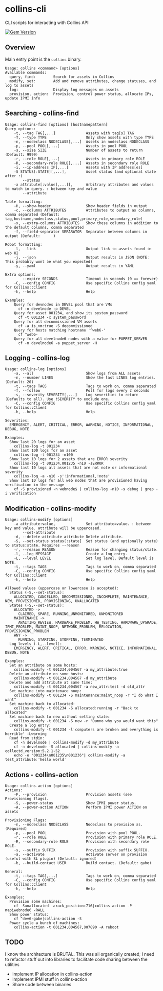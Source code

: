 collins-cli
===========

CLI scripts for interacting with Collins API

[![Gem Version](https://badge.fury.io/rb/collins-cli.svg)](http://badge.fury.io/rb/collins-cli)

## Overview

Main entry point is the ```collins``` binary.

    Usage: collins <command> [options]
    Available commands:
      query, find:        Search for assets in Collins
      modify, set:        Add and remove attributes, change statuses, and log to assets
      log:                Display log messages on assets
      provision, action:  Provision, control power status, allocate IPs, update IPMI info

## Searching - collins-find

    Usage: collins-find [options] [hostnamepattern]
    Query options:
        -t, --tag TAG[,...]              Assets with tag[s] TAG
        -T, --type TYPE                  Only show assets with type TYPE
        -n, --nodeclass NODECLASS[,...]  Assets in nodeclass NODECLASS
        -p, --pool POOL[,...]            Assets in pool POOL
        -s, --size SIZE                  Number of assets to return (Default: 9999)
        -r, --role ROLE[,...]            Assets in primary role ROLE
        -R, --secondary-role ROLE[,...]  Assets in secondary role ROLE
        -i, --ip-address IP[,...]        Assets with IP address[es]
        -S STATUS[:STATE][,...],         Asset status (and optional state after :)
            --status
        -a attribute[:value[,...]],      Arbitrary attributes and values to match in query. : between key and value
            --attribute
    
    Table formatting:
        -H, --show-header                Show header fields in output
        -c, --columns ATTRIBUTES         Attributes to output as columns, comma separated (Default: tag,hostname,nodeclass,status,pool,primary_role,secondary_role)
        -x, --extra-columns ATTRIBUTES   Show these columns in addition to the default columns, comma separated
        -f, --field-separator SEPARATOR  Separator between columns in output (Default:      )
    
    Robot formatting:
        -l, --link                       Output link to assets found in web UI
        -j, --json                       Output results in JSON (NOTE: This probably wont be what you expected)
        -y, --yaml                       Output results in YAML
    
    Extra options:
            --expire SECONDS             Timeout in seconds (0 == forever)
        -C, --config CONFIG              Use specific Collins config yaml for Collins::Client
        -h, --help                       Help
    
    Examples:
        Query for devnodes in DEVEL pool that are VMs
          cf -n develnode -p DEVEL
        Query for asset 001234, and show its system_password
          cf -t 001234 -x system_password
        Query for all decommissioned VM assets
          cf -a is_vm:true -S decommissioned
        Query for hosts matching hostname '^web6-'
          cf ^web6-
        Query for all develnode6 nodes with a value for PUPPET_SERVER
          cf -n develnode6 -a puppet_server -H

## Logging - collins-log

    Usage: collins-log [options]
        -a, --all                        Show logs from ALL assets
        -n, --number LINES               Show the last LINES log entries. (Default: 20)
        -t, --tags TAGS                  Tags to work on, comma separated
        -f, --follow                     Poll for logs every 2 seconds
        -s, --severity SEVERITY[,...]    Log severities to return (Defaults to all). Use !SEVERITY to exclude one.
        -C, --config CONFIG              Use specific Collins config yaml for Collins::Client
        -h, --help                       Help
    
    Severities:
      EMERGENCY, ALERT, CRITICAL, ERROR, WARNING, NOTICE, INFORMATIONAL, DEBUG, NOTE
    
    Examples:
      Show last 20 logs for an asset
        collins-log -t 001234
      Show last 100 logs for an asset
        collins-log -t 001234 -n100
      Show last 10 logs for 2 assets that are ERROR severity
        collins-log -t 001234,001235 -n10 -sERROR
      Show last 10 logs all assets that are not note or informational severity
        collins-log -a -n10 -s'!informational,!note'
      Show last 10 logs for all web nodes that are provisioned having verification in the message
        cf -S provisioned -n webnode$ | collins-log -n10 -s debug | grep -i verification

## Modification - collins-modify

    Usage: collins-modify [options]
        -a attribute:value,              Set attribute=value. : between key and value. attribute will be uppercased.
            --set-attribute
        -d, --delete-attribute attribute Delete attribute.
        -S, --set-status status[:state]  Set status (and optionally state) to status:state. Requires --reason
        -r, --reason REASON              Reason for changing status/state.
        -l, --log MESSAGE                Create a log entry.
        -L, --level LEVEL                Set log level. Default level is NOTE.
        -t, --tags TAGS                  Tags to work on, comma separated
        -C, --config CONFIG              Use specific Collins config yaml for Collins::Client
        -h, --help                       Help
    
    Allowed values (uppercase or lowercase is accepted):
      Status (-S,--set-status):
        ALLOCATED, CANCELLED, DECOMMISSIONED, INCOMPLETE, MAINTENANCE, NEW, PROVISIONED, PROVISIONING, UNALLOCATED
      States (-S,--set-status):
        ALLOCATED ->
          CLAIMED, SPARE, RUNNING_UNMONITORED, UNMONITORED
        MAINTENANCE ->
          AWAITING_REVIEW, HARDWARE_PROBLEM, HW_TESTING, HARDWARE_UPGRADE, IPMI_PROBLEM, MAINT_NOOP, NETWORK_PROBLEM, RELOCATION, PROVISIONING_PROBLEM
        ANY ->
          RUNNING, STARTING, STOPPING, TERMINATED
      Log levels (-L,--level):
        EMERGENCY, ALERT, CRITICAL, ERROR, WARNING, NOTICE, INFORMATIONAL, DEBUG, NOTE
    
    Examples:
      Set an attribute on some hosts:
        collins-modify -t 001234,004567 -a my_attribute:true
      Delete an attribute on some hosts:
        collins-modify -t 001234,004567 -d my_attribute
      Delete and add attribute at same time:
        collins-modify -t 001234,004567 -a new_attr:test -d old_attr
      Set machine into maintenace noop:
        collins-modify -t 001234 -S maintenance:maint_noop -r "I do what I want"
      Set machine back to allocated:
        collins-modify -t 001234 -S allocated:running -r "Back to allocated"
      Set machine back to new without setting state:
        collins-modify -t 001234 -S new -r "Dunno why you would want this"
      Create a log entry:
        collins-modify -t 001234 -l'computers are broken and everything is horrible' -Lwarning
      Read from stdin:
        cf -n develnode | collins-modify -d my_attribute
        cf -n develnode -S allocated | collins-modify -a collectd_version:5.2.1-52
        echo -e "001234\n001235\n001236"| collins-modify -a test_attribute:'hello world'

## Actions - collins-action

    Usage: collins-action [options]
    Actions:
        -P, --provision                  Provision assets (see Provisioning flags).
        -S, --power-status               Show IPMI power status.
        -A, --power-action ACTION        Perform IPMI power ACTION on assets
    
    Provisioning Flags:
        -n, --nodeclass NODECLASS        Nodeclass to provision as. (Required)
        -p, --pool POOL                  Provision with pool POOL.
        -r, --role ROLE                  Provision with primary role ROLE.
        -R, --secondary-role ROLE        Provision with secondary role ROLE.
        -s, --suffix SUFFIX              Provision with suffix SUFFIX.
        -a, --activate                   Activate server on provision (useful with SL plugin) (Default: ignored)
        -b, --build-contact USER         Build contact. (Default: gabe)
    
    General:
        -t, --tags TAG[,...]             Tags to work on, comma separated
        -C, --config CONFIG              Use specific Collins config yaml for Collins::Client
        -h, --help                       Help
    
    Examples:
      Provision some machines:
        cf -Sunallocated -arack_position:716|collins-action -P -napiwebnode6 -RALL
      Show power status:
        cf ^dev6-gabe|collins-action -S
      Power cycle a bunch of machines:
        collins-action -t 001234,004567,007890 -A reboot

## TODO

I know the architecture is BRUTAL. This was all organically created; I need to refactor stuff out into libraries to facilitate code sharing between the utilities

* Implement IP allocation in collins-action
* Implement IPMI stuff in collins-action
* Share code between binaries
